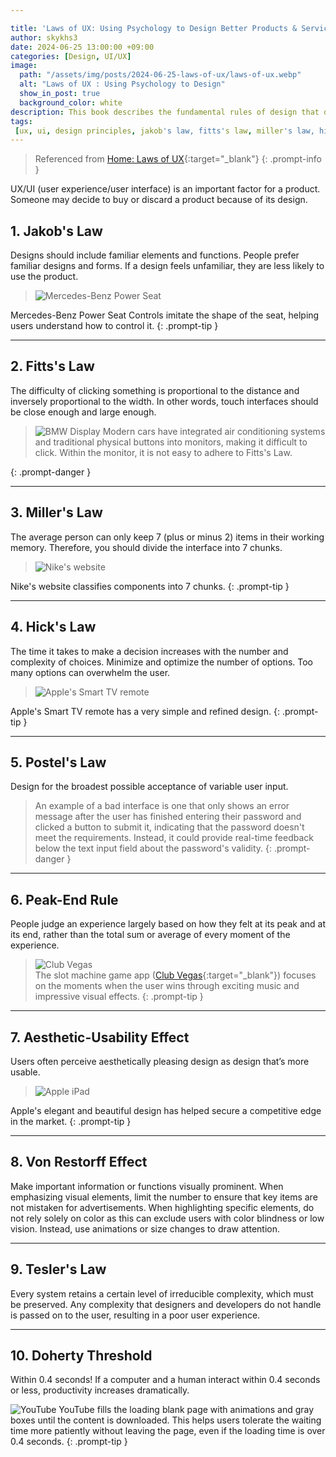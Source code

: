 ```yaml
---

title: 'Laws of UX: Using Psychology to Design Better Products & Services'
author: skykhs3
date: 2024-06-25 13:00:00 +09:00
categories: [Design, UI/UX]
image:
  path: "/assets/img/posts/2024-06-25-laws-of-ux/laws-of-ux.webp"
  alt: "Laws of UX : Using Psychology to Design"
  show_in_post: true
  background_color: white
description: This book describes the fundamental rules of design that designers generally know from experience. The book allows readers to learn about what constitutes efficient design and the business value of design.
tags:
 [ux, ui, design principles, jakob's law, fitts's law, miller's law, hick's law, postel's law, peak-end rule, aesthetic-usability effect, von restorff effect, tesler's law, doherty threshold, user experience, user interface, product design, usability, human-computer interaction, design psychology]
---
```

<div markdown="1">


>Referenced from [Home: Laws of UX](https://lawsofux.com/){:target="_blank"}
{: .prompt-info }

UX/UI (user experience/user interface) is an important factor for a product. Someone may decide to buy or discard a product because of its design. 

## 1. Jakob's Law
Designs should include familiar elements and functions. People prefer familiar designs and forms. If a design feels unfamiliar, they are less likely to use the product.

><img src="/assets/img/posts/2024-06-25-laws-of-ux/mercedes.webp" alt="Mercedes-Benz Power Seat"/>
Mercedes-Benz Power Seat Controls imitate the shape of the seat, helping users understand how to control it.
{: .prompt-tip }

---

## 2. Fitts's Law

The difficulty of clicking something is proportional to the distance and inversely proportional to the width. In other words, touch interfaces should be close enough and large enough.

> <img src="/assets/img/posts/2024-06-25-laws-of-ux/bmw.webp" alt="BMW Display"/>
> Modern cars have integrated air conditioning systems and traditional physical buttons into monitors, making it difficult to click. Within the monitor, it is not easy to adhere to Fitts's Law.
{: .prompt-danger }

---

## 3. Miller's Law
The average person can only keep 7 (plus or minus 2) items in their working memory. Therefore, you should divide the interface into 7 chunks.

><img src="/assets/img/posts/2024-06-25-laws-of-ux/nike.webp" alt="Nike's website"/>
Nike's website classifies components into 7 chunks.
{: .prompt-tip }

---

## 4. Hick's Law
The time it takes to make a decision increases with the number and complexity of choices. Minimize and optimize the number of options. Too many options can overwhelm the user.

><img src="/assets/img/posts/2024-06-25-laws-of-ux/apple.webp" alt="Apple's Smart TV remote"/>
Apple's Smart TV remote has a very simple and refined design. 
{: .prompt-tip }

---

## 5. Postel's Law
Design for the broadest possible acceptance of variable user input.

> An example of a bad interface is one that only shows an error message after the user has finished entering their password and clicked a button to submit it, indicating that the password doesn't meet the requirements. Instead, it could provide real-time feedback below the text input field about the password's validity.
{: .prompt-danger } 

---

## 6. Peak-End Rule
People judge an experience largely based on how they felt at its peak and at its end, rather than the total sum or average of every moment of the experience.

><img src="/assets/img/posts/2024-06-25-laws-of-ux/club-vegas.webp" alt="Club Vegas"/><br/>
The slot machine game app ([Club Vegas](https://www.google.com/search?q=Club+Vegas){:target="_blank"}) focuses on the moments when the user wins through exciting music and impressive visual effects.
{: .prompt-tip }

---

## 7. Aesthetic-Usability Effect
Users often perceive aesthetically pleasing design as design that’s more usable.
><img src="/assets/img/posts/2024-06-25-laws-of-ux/ipad.webp" alt="Apple iPad"/>
Apple's elegant and beautiful design has helped secure a competitive edge in the market.
{: .prompt-tip }

---

## 8. Von Restorff Effect
Make important information or functions visually prominent. When emphasizing visual elements, limit the number to ensure that key items are not mistaken for advertisements. When highlighting specific elements, do not rely solely on color as this can exclude users with color blindness or low vision. Instead, use animations or size changes to draw attention.

---

## 9. Tesler's Law
Every system retains a certain level of irreducible complexity, which must be preserved. Any complexity that designers and developers do not handle is passed on to the user, resulting in a poor user experience.

---

## 10. Doherty Threshold
Within 0.4 seconds! If a computer and a human interact within 0.4 seconds or less, productivity increases dramatically.

>
<img src="/assets/img/posts/2024-06-25-laws-of-ux/kakaotalk.webp" alt="YouTube"/>
YouTube fills the loading blank page with animations and gray boxes until the content is downloaded. This helps users tolerate the waiting time more patiently without leaving the page, even if the loading time is over 0.4 seconds.
{: .prompt-tip }

</div>
